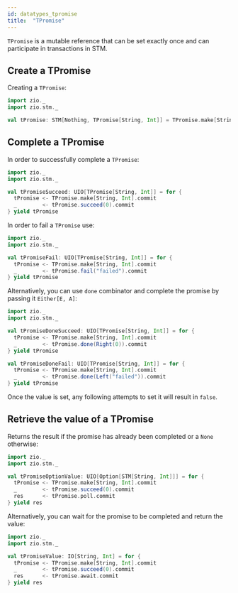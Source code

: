 ```yaml
---
id: datatypes_tpromise
title:  "TPromise"
---
```


`TPromise` is a mutable reference that can be set exactly once and can participate in transactions in STM.

## Create a TPromise

Creating a `TPromise`:

```scala mdoc:silent
import zio._
import zio.stm._

val tPromise: STM[Nothing, TPromise[String, Int]] = TPromise.make[String, Int]
```

## Complete a TPromise

In order to successfully complete a `TPromise`:

```scala mdoc:silent
import zio._
import zio.stm._

val tPromiseSucceed: UIO[TPromise[String, Int]] = for {
  tPromise <- TPromise.make[String, Int].commit
  _        <- tPromise.succeed(0).commit
} yield tPromise
```

In order to fail a `TPromise` use:

```scala mdoc:silent
import zio._
import zio.stm._

val tPromiseFail: UIO[TPromise[String, Int]] = for {
  tPromise <- TPromise.make[String, Int].commit
  _        <- tPromise.fail("failed").commit
} yield tPromise
```

Alternatively, you can use `done` combinator and complete the promise by passing it `Either[E, A]`:

```scala mdoc:silent
import zio._
import zio.stm._

val tPromiseDoneSucceed: UIO[TPromise[String, Int]] = for {
  tPromise <- TPromise.make[String, Int].commit
  _        <- tPromise.done(Right(0)).commit
} yield tPromise

val tPromiseDoneFail: UIO[TPromise[String, Int]] = for {
  tPromise <- TPromise.make[String, Int].commit
  _        <- tPromise.done(Left("failed")).commit
} yield tPromise
```

Once the value is set, any following attempts to set it will result in `false`.

## Retrieve the value of a TPromise

Returns the result if the promise has already been completed or a `None` otherwise:

```scala mdoc:silent
import zio._
import zio.stm._

val tPromiseOptionValue: UIO[Option[STM[String, Int]]] = for {
  tPromise <- TPromise.make[String, Int].commit
  _        <- tPromise.succeed(0).commit
  res      <- tPromise.poll.commit
} yield res
```

Alternatively, you can wait for the promise to be completed and return the value:

```scala mdoc:silent
import zio._
import zio.stm._

val tPromiseValue: IO[String, Int] = for {
  tPromise <- TPromise.make[String, Int].commit
  _        <- tPromise.succeed(0).commit
  res      <- tPromise.await.commit
} yield res
```
